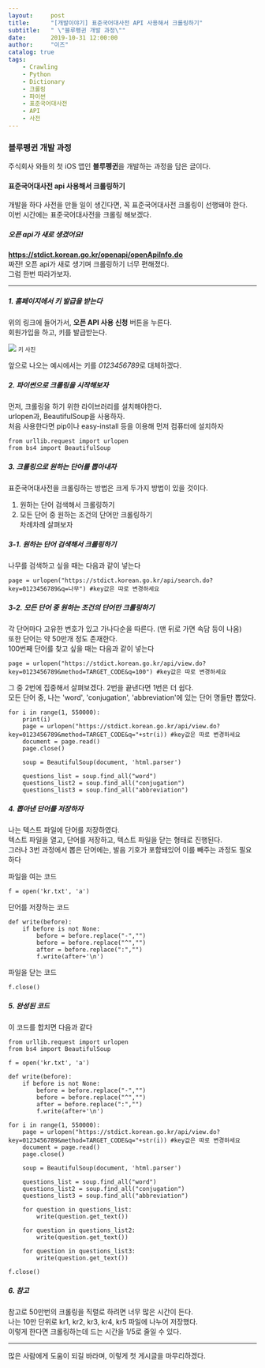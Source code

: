 ```yaml
---
layout:     post
title:      "[개발이야기] 표준국어대사전 API 사용해서 크롤링하기"
subtitle:   " \"블루펭귄 개발 과정\""
date:       2019-10-31 12:00:00
author:     "이즈"
catalog: true
tags:
    - Crawling
    - Python
    - Dictionary
    - 크롤링
    - 파이썬
    - 표준국어대사전
    - API
    - 사전
---
```


### 블루펭귄 개발 과정

주식회사 와들의 첫 iOS 앱인 **블루펭귄**을 개발하는 과정을 담은 글이다.
  
#### 표준국어대사전 api 사용해서 크롤링하기  

개발을 하다 사전을 만들 일이 생긴다면, 꼭 표준국어대사전 크롤링이 선행돼야 한다.  
이번 시간에는 표준국어대사전을 크롤링 해보겠다.  

##### 오픈 api가 새로 생겼어요!  
**https://stdict.korean.go.kr/openapi/openApiInfo.do**  
짜쟌! 오픈 api가 새로 생기며 크롤링하기 너무 편해졌다.  
그럼 한번 따라가보자.  


* * *

##### 1. 홈페이지에서 키 발급을 받는다  
위의 링크에 들어가서, **오픈 API 사용 신청** 버튼을 누른다.   
회원가입을 하고, 키를 발급받는다.  

![]("/img/01-key-image.PNG")
<small class="img-hint">키 사진</small>

앞으로 나오는 예시에서는 키를 *0123456789*로 대체하겠다.  

##### 2. 파이썬으로 크롤링을 시작해보자  
먼저, 크롤링을 하기 위한 라이브러리를 설치해야한다.   
urlopen과, BeautifulSoup을 사용하자.   
처음 사용한다면 pip이나 easy-install 등을 이용해 먼저 컴퓨터에 설치하자   


```
from urllib.request import urlopen   
from bs4 import BeautifulSoup
```

##### 3. 크롤링으로 원하는 단어를 뽑아내자  
표준국어대사전을 크롤링하는 방법은 크게 두가지 방법이 있을 것이다.  
1) 원하는 단어 검색해서 크롤링하기  
2) 모든 단어 중 원하는 조건의 단어만 크롤링하기  
차례차례 살펴보자  

##### 3-1. 원하는 단어 검색해서 크롤링하기  
나무를 검색하고 싶을 때는 다음과 같이 넣는다  
 
```
page = urlopen("https://stdict.korean.go.kr/api/search.do?key=0123456789&q=나무") #key값은 따로 변경하세요
```

##### 3-2. 모든 단어 중 원하는 조건의 단어만 크롤링하기  
각 단어마다 고유한 번호가 있고 가나다순을 따른다. (맨 뒤로 가면 속담 등이 나옴)  
또한 단어는 약 50만개 정도 존재한다.  
100번째 단어를 찾고 싶을 때는 다음과 같이 넣는다  

```
page = urlopen("https://stdict.korean.go.kr/api/view.do?key=0123456789&method=TARGET_CODE&q=100") #key값은 따로 변경하세요
```

그 중 2번에 집중해서 살펴보겠다. 2번을 끝낸다면 1번은 더 쉽다.  
모든 단어 중, 나는 'word', 'conjugation', 'abbreviation'에 있는 단어 명들만 뽑았다.  
 
```
for i in range(1, 550000):
    print(i)
    page = urlopen("https://stdict.korean.go.kr/api/view.do?key=0123456789&method=TARGET_CODE&q="+str(i)) #key값은 따로 변경하세요
    document = page.read()
    page.close()

    soup = BeautifulSoup(document, 'html.parser')

    questions_list = soup.find_all("word")
    questions_list2 = soup.find_all("conjugation")
    questions_list3 = soup.find_all("abbreviation")
```

##### 4. 뽑아낸 단어를 저장하자  
나는 텍스트 파일에 단어를 저장하였다.  
텍스트 파일을 열고, 단어를 저장하고, 텍스트 파일을 닫는 형태로 진행된다.  
그러나 3번 과정에서 뽑은 단어에는, 발음 기호가 포함돼있어 이를 빼주는 과정도 필요하다  

파일을 여는 코드  
```
f = open('kr.txt', 'a')
```

단어를 저장하는 코드  
```
def write(before):
    if before is not None:        
        before = before.replace("-","")
        before = before.replace("^","")
        after = before.replace(":","")
        f.write(after+'\n')
```

파일을 닫는 코드  
```
f.close()
```

##### 5. 완성된 코드  
이 코드를 합치면 다음과 같다  

```
from urllib.request import urlopen
from bs4 import BeautifulSoup

f = open('kr.txt', 'a')

def write(before):
    if before is not None:        
        before = before.replace("-","")
        before = before.replace("^","")
        after = before.replace(":","")
        f.write(after+'\n')

for i in range(1, 550000):
    page = urlopen("https://stdict.korean.go.kr/api/view.do?key=0123456789&method=TARGET_CODE&q="+str(i)) #key값은 따로 변경하세요
    document = page.read()
    page.close()

    soup = BeautifulSoup(document, 'html.parser')

    questions_list = soup.find_all("word")
    questions_list2 = soup.find_all("conjugation")
    questions_list3 = soup.find_all("abbreviation")

    for question in questions_list:
        write(question.get_text())
        
    for question in questions_list2:
        write(question.get_text())
        
    for question in questions_list3:
        write(question.get_text())

f.close()
```

##### 6. 참고  
참고로 50만번의 크롤링을 직렬로 하려면 너무 많은 시간이 든다.  
나는 10만 단위로 kr1, kr2, kr3, kr4, kr5 파일에 나누어 저장했다.  
이렇게 한다면 크롤링하는데 드는 시간을 1/5로 줄일 수 있다.  

* * *

많은 사람에게 도움이 되길 바라며, 이렇게 첫 게시글을 마무리하겠다.
